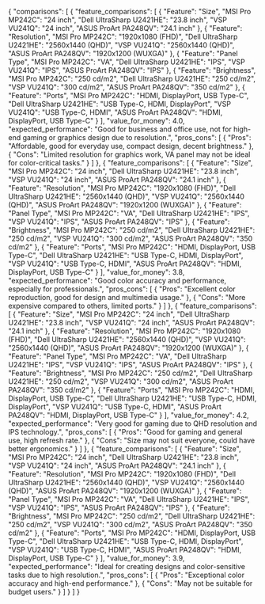 {
  "comparisons": [
    {
      "feature_comparisons": [
        {
          "Feature": "Size",
          "MSI Pro MP242C": "24 inch",
          "Dell UltraSharp U2421HE": "23.8 inch",
          "VSP VU241Q": "24 inch",
          "ASUS ProArt PA248QV": "24.1 inch"
        },
        {
          "Feature": "Resolution",
          "MSI Pro MP242C": "1920x1080 (FHD)",
          "Dell UltraSharp U2421HE": "2560x1440 (QHD)",
          "VSP VU241Q": "2560x1440 (QHD)",
          "ASUS ProArt PA248QV": "1920x1200 (WUXGA)"
        },
        {
          "Feature": "Panel Type",
          "MSI Pro MP242C": "VA",
          "Dell UltraSharp U2421HE": "IPS",
          "VSP VU241Q": "IPS",
          "ASUS ProArt PA248QV": "IPS"
        },
        {
          "Feature": "Brightness",
          "MSI Pro MP242C": "250 cd/m2",
          "Dell UltraSharp U2421HE": "250 cd/m2",
          "VSP VU241Q": "300 cd/m2",
          "ASUS ProArt PA248QV": "350 cd/m2"
        },
        {
          "Feature": "Ports",
          "MSI Pro MP242C": "HDMI, DisplayPort, USB Type-C",
          "Dell UltraSharp U2421HE": "USB Type-C, HDMI, DisplayPort",
          "VSP VU241Q": "USB Type-C, HDMI",
          "ASUS ProArt PA248QV": "HDMI, DisplayPort, USB Type-C"
        }
      ],
      "value_for_money": 4.0,
      "expected_performance": "Good for business and office use, not for high-end gaming or graphics design due to resolution.",
      "pros_cons": [
        {
          "Pros": "Affordable, good for everyday use, compact design, decent brightness."
        },
        {
          "Cons": "Limited resolution for graphics work, VA panel may not be ideal for color-critical tasks."
        }
      ]
    },
    {
      "feature_comparisons": [
        {
          "Feature": "Size",
          "MSI Pro MP242C": "24 inch",
          "Dell UltraSharp U2421HE": "23.8 inch",
          "VSP VU241Q": "24 inch",
          "ASUS ProArt PA248QV": "24.1 inch"
        },
        {
          "Feature": "Resolution",
          "MSI Pro MP242C": "1920x1080 (FHD)",
          "Dell UltraSharp U2421HE": "2560x1440 (QHD)",
          "VSP VU241Q": "2560x1440 (QHD)",
          "ASUS ProArt PA248QV": "1920x1200 (WUXGA)"
        },
        {
          "Feature": "Panel Type",
          "MSI Pro MP242C": "VA",
          "Dell UltraSharp U2421HE": "IPS",
          "VSP VU241Q": "IPS",
          "ASUS ProArt PA248QV": "IPS"
        },
        {
          "Feature": "Brightness",
          "MSI Pro MP242C": "250 cd/m2",
          "Dell UltraSharp U2421HE": "250 cd/m2",
          "VSP VU241Q": "300 cd/m2",
          "ASUS ProArt PA248QV": "350 cd/m2"
        },
        {
          "Feature": "Ports",
          "MSI Pro MP242C": "HDMI, DisplayPort, USB Type-C",
          "Dell UltraSharp U2421HE": "USB Type-C, HDMI, DisplayPort",
          "VSP VU241Q": "USB Type-C, HDMI",
          "ASUS ProArt PA248QV": "HDMI, DisplayPort, USB Type-C"
        }
      ],
      "value_for_money": 3.8,
      "expected_performance": "Good color accuracy and performance, especially for professionals.",
      "pros_cons": [
        {
          "Pros": "Excellent color reproduction, good for design and multimedia usage."
        },
        {
          "Cons": "More expensive compared to others, limited ports."
        }
      ]
    },
    {
      "feature_comparisons": [
        {
          "Feature": "Size",
          "MSI Pro MP242C": "24 inch",
          "Dell UltraSharp U2421HE": "23.8 inch",
          "VSP VU241Q": "24 inch",
          "ASUS ProArt PA248QV": "24.1 inch"
        },
        {
          "Feature": "Resolution",
          "MSI Pro MP242C": "1920x1080 (FHD)",
          "Dell UltraSharp U2421HE": "2560x1440 (QHD)",
          "VSP VU241Q": "2560x1440 (QHD)",
          "ASUS ProArt PA248QV": "1920x1200 (WUXGA)"
        },
        {
          "Feature": "Panel Type",
          "MSI Pro MP242C": "VA",
          "Dell UltraSharp U2421HE": "IPS",
          "VSP VU241Q": "IPS",
          "ASUS ProArt PA248QV": "IPS"
        },
        {
          "Feature": "Brightness",
          "MSI Pro MP242C": "250 cd/m2",
          "Dell UltraSharp U2421HE": "250 cd/m2",
          "VSP VU241Q": "300 cd/m2",
          "ASUS ProArt PA248QV": "350 cd/m2"
        },
        {
          "Feature": "Ports",
          "MSI Pro MP242C": "HDMI, DisplayPort, USB Type-C",
          "Dell UltraSharp U2421HE": "USB Type-C, HDMI, DisplayPort",
          "VSP VU241Q": "USB Type-C, HDMI",
          "ASUS ProArt PA248QV": "HDMI, DisplayPort, USB Type-C"
        }
      ],
      "value_for_money": 4.2,
      "expected_performance": "Very good for gaming due to QHD resolution and IPS technology.",
      "pros_cons": [
        {
          "Pros": "Good for gaming and general use, high refresh rate."
        },
        {
          "Cons": "Size may not suit everyone, could have better ergonomics."
        }
      ]
    },
    {
      "feature_comparisons": [
        {
          "Feature": "Size",
          "MSI Pro MP242C": "24 inch",
          "Dell UltraSharp U2421HE": "23.8 inch",
          "VSP VU241Q": "24 inch",
          "ASUS ProArt PA248QV": "24.1 inch"
        },
        {
          "Feature": "Resolution",
          "MSI Pro MP242C": "1920x1080 (FHD)",
          "Dell UltraSharp U2421HE": "2560x1440 (QHD)",
          "VSP VU241Q": "2560x1440 (QHD)",
          "ASUS ProArt PA248QV": "1920x1200 (WUXGA)"
        },
        {
          "Feature": "Panel Type",
          "MSI Pro MP242C": "VA",
          "Dell UltraSharp U2421HE": "IPS",
          "VSP VU241Q": "IPS",
          "ASUS ProArt PA248QV": "IPS"
        },
        {
          "Feature": "Brightness",
          "MSI Pro MP242C": "250 cd/m2",
          "Dell UltraSharp U2421HE": "250 cd/m2",
          "VSP VU241Q": "300 cd/m2",
          "ASUS ProArt PA248QV": "350 cd/m2"
        },
        {
          "Feature": "Ports",
          "MSI Pro MP242C": "HDMI, DisplayPort, USB Type-C",
          "Dell UltraSharp U2421HE": "USB Type-C, HDMI, DisplayPort",
          "VSP VU241Q": "USB Type-C, HDMI",
          "ASUS ProArt PA248QV": "HDMI, DisplayPort, USB Type-C"
        }
      ],
      "value_for_money": 3.9,
      "expected_performance": "Ideal for creating designs and color-sensitive tasks due to high resolution.",
      "pros_cons": [
        {
          "Pros": "Exceptional color accuracy and high-end performance."
        },
        {
          "Cons": "May not be suitable for budget users."
        }
      ]
    }
  ]
}